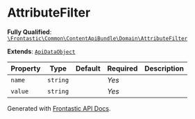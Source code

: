 #  AttributeFilter

**Fully Qualified**: [`\Frontastic\Common\ContentApiBundle\Domain\AttributeFilter`](../../../../src/php/ContentApiBundle/Domain/AttributeFilter.php)

**Extends**: [`ApiDataObject`](../../CoreBundle/Domain/ApiDataObject.md)

Property|Type|Default|Required|Description
--------|----|-------|--------|-----------
`name` | `string` |  | *Yes* | 
`value` | `string` |  | *Yes* | 

Generated with [Frontastic API Docs](https://github.com/FrontasticGmbH/apidocs).
